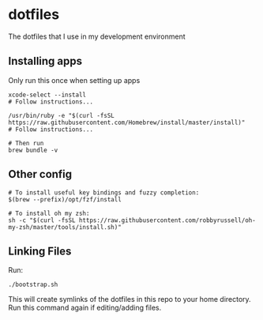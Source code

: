 # dotfiles 
The dotfiles that I use in my development environment

## Installing apps

Only run this once when setting up apps

```
xcode-select --install
# Follow instructions...

/usr/bin/ruby -e "$(curl -fsSL https://raw.githubusercontent.com/Homebrew/install/master/install)"
# Follow instructions...

# Then run
brew bundle -v 
```

## Other config

```
# To install useful key bindings and fuzzy completion:
$(brew --prefix)/opt/fzf/install
```

```
# To install oh my zsh:
sh -c "$(curl -fsSL https://raw.githubusercontent.com/robbyrussell/oh-my-zsh/master/tools/install.sh)"
```


## Linking Files 
Run:
```
./bootstrap.sh
```

This will create symlinks of the dotfiles in this repo to your home directory. Run this command again if editing/adding files.


